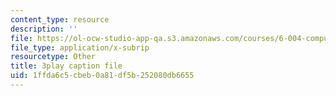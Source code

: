 ```yaml
---
content_type: resource
description: ''
file: https://ol-ocw-studio-app-qa.s3.amazonaws.com/courses/6-004-computation-structures-spring-2017/1ffda6c5cbeb0a81df5b252080db6655_-bWtembpQjU.srt
file_type: application/x-subrip
resourcetype: Other
title: 3play caption file
uid: 1ffda6c5-cbeb-0a81-df5b-252080db6655
---
```

